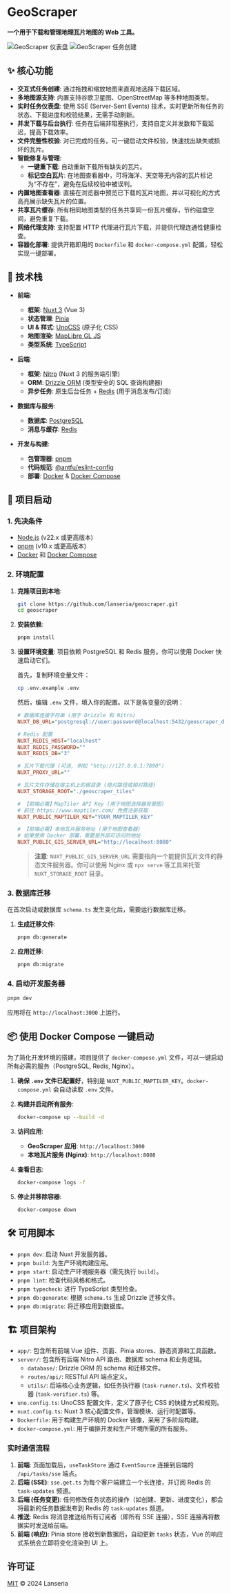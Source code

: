 # GeoScraper

**一个用于下载和管理地理瓦片地图的 Web 工具。**

![GeoScraper 仪表盘](screenshots/geoscraper-dashboard.png)
![GeoScraper 任务创建](screenshots/geoscraper-create.png)

## ✨ 核心功能

- **交互式任务创建**: 通过拖拽和缩放地图来直观地选择下载区域。
- **多地图源支持**: 内置支持谷歌卫星图、OpenStreetMap 等多种地图类型。
- **实时任务仪表盘**: 使用 SSE (Server-Sent Events) 技术，实时更新所有任务的状态、下载进度和校验结果，无需手动刷新。
- **并发下载与后台执行**: 任务在后端非阻塞执行，支持自定义并发数和下载延迟，提高下载效率。
- **文件完整性校验**: 对已完成的任务，可一键启动文件校验，快速找出缺失或损坏的瓦片。
- **智能修复与管理**:
  - **一键重下载**: 自动重新下载所有缺失的瓦片。
  - **标记空白瓦片**: 在地图查看器中，可将海洋、天空等无内容的瓦片标记为“不存在”，避免在后续校验中被误判。
- **内置地图查看器**: 直接在浏览器中预览已下载的瓦片地图，并以可视化的方式高亮展示缺失瓦片的位置。
- **共享瓦片缓存**: 所有相同地图类型的任务共享同一份瓦片缓存，节约磁盘空间，避免重复下载。
- **网络代理支持**: 支持配置 HTTP 代理进行瓦片下载，并提供代理连通性健康检查。
- **容器化部署**: 提供开箱即用的 `Dockerfile` 和 `docker-compose.yml` 配置，轻松实现一键部署。

## 🚀 技术栈

- **前端**:
  - **框架**: [Nuxt 3](https://nuxt.com/) (Vue 3)
  - **状态管理**: [Pinia](https://pinia.vuejs.org/)
  - **UI & 样式**: [UnoCSS](https://unocss.dev/) (原子化 CSS)
  - **地图渲染**: [MapLibre GL JS](https://maplibre.org/)
  - **类型系统**: [TypeScript](https://www.typescriptlang.org/)

- **后端**:
  - **框架**: [Nitro](https://nitro.unjs.io/) (Nuxt 3 的服务端引擎)
  - **ORM**: [Drizzle ORM](https://orm.drizzle.team/) (类型安全的 SQL 查询构建器)
  - **异步任务**: 原生后台任务 + [Redis](https://redis.io/) (用于消息发布/订阅)

- **数据库与服务**:
  - **数据库**: [PostgreSQL](https://www.postgresql.org/)
  - **消息与缓存**: [Redis](https://redis.io/)

- **开发与构建**:
  - **包管理器**: [pnpm](https://pnpm.io/)
  - **代码规范**: [@antfu/eslint-config](https://github.com/antfu/eslint-config)
  - **部署**: [Docker](https://www.docker.com/) & [Docker Compose](https://docs.docker.com/compose/)

## 🔧 项目启动

### 1. 先决条件

- [Node.js](https://nodejs.org/) (v22.x 或更高版本)
- [pnpm](https://pnpm.io/installation) (v10.x 或更高版本)
- [Docker](https://www.docker.com/get-started/) 和 [Docker Compose](https://docs.docker.com/compose/install/)

### 2. 环境配置

1.  **克隆项目到本地**:

    ```bash
    git clone https://github.com/lanseria/geoscraper.git
    cd geoscraper
    ```

2.  **安装依赖**:

    ```bash
    pnpm install
    ```

3.  **设置环境变量**:
    项目依赖 PostgreSQL 和 Redis 服务。你可以使用 Docker 快速启动它们。

    首先，复制环境变量文件：

    ```bash
    cp .env.example .env
    ```

    然后，编辑 `.env` 文件，填入你的配置。以下是各变量的说明：

    ```ini
    # 数据库连接字符串 (用于 Drizzle 和 Nitro)
    NUXT_DB_URL="postgresql://user:password@localhost:5432/geoscraper_db"

    # Redis 配置
    NUXT_REDIS_HOST="localhost"
    NUXT_REDIS_PASSWORD=""
    NUXT_REDIS_DB="3"

    # 瓦片下载代理 (可选, 例如 "http://127.0.0.1:7890")
    NUXT_PROXY_URL=""

    # 瓦片文件存储在宿主机上的根目录 (绝对路径或相对路径)
    NUXT_STORAGE_ROOT="./geoscraper_tiles"

    # 【前端必需】MapTiler API Key (用于地图选择器背景图)
    # 前往 https://www.maptiler.com/ 免费注册获取
    NUXT_PUBLIC_MAPTILER_KEY="YOUR_MAPTILER_KEY"

    # 【前端必需】本地瓦片服务地址 (用于地图查看器)
    # 如果使用 Docker 部署，需要是外部可访问的地址
    NUXT_PUBLIC_GIS_SERVER_URL="http://localhost:8080"
    ```

    > **注意**: `NUXT_PUBLIC_GIS_SERVER_URL` 需要指向一个能提供瓦片文件的静态文件服务器。你可以使用 Nginx 或 `npx serve` 等工具来托管 `NUXT_STORAGE_ROOT` 目录。

### 3. 数据库迁移

在首次启动或数据库 `schema.ts` 发生变化后，需要运行数据库迁移。

1.  **生成迁移文件**:
    ```bash
    pnpm db:generate
    ```
2.  **应用迁移**:
    ```bash
    pnpm db:migrate
    ```

### 4. 启动开发服务器

```bash
pnpm dev
```

应用将在 `http://localhost:3000` 上运行。

## 📦 使用 Docker Compose 一键启动

为了简化开发环境的搭建，项目提供了 `docker-compose.yml` 文件，可以一键启动所有必需的服务（PostgreSQL, Redis, Nginx）。

1.  **确保 `.env` 文件已配置好**，特别是 `NUXT_PUBLIC_MAPTILER_KEY`。`docker-compose.yml` 会自动读取 `.env` 文件。

2.  **构建并启动所有服务**:

    ```bash
    docker-compose up --build -d
    ```

3.  **访问应用**:
    - **GeoScraper 应用**: `http://localhost:3000`
    - **本地瓦片服务 (Nginx)**: `http://localhost:8080`

4.  **查看日志**:

    ```bash
    docker-compose logs -f
    ```

5.  **停止并移除容器**:
    ```bash
    docker-compose down
    ```

## 🛠️ 可用脚本

- `pnpm dev`: 启动 Nuxt 开发服务器。
- `pnpm build`: 为生产环境构建应用。
- `pnpm start`: 启动生产环境服务器（需先执行 `build`）。
- `pnpm lint`: 检查代码风格和格式。
- `pnpm typecheck`: 进行 TypeScript 类型检查。
- `pnpm db:generate`: 根据 `schema.ts` 生成 Drizzle 迁移文件。
- `pnpm db:migrate`: 将迁移应用到数据库。

## 🏗️ 项目架构

- `app/`: 包含所有前端 Vue 组件、页面、Pinia stores、静态资源和工具函数。
- `server/`: 包含所有后端 Nitro API 路由、数据库 schema 和业务逻辑。
  - `database/`: Drizzle ORM 的 schema 和迁移文件。
  - `routes/api/`: RESTful API 端点定义。
  - `utils/`: 后端核心业务逻辑，如任务执行器 (`task-runner.ts`)、文件校验器 (`task-verifier.ts`) 等。
- `uno.config.ts`: UnoCSS 配置文件，定义了原子化 CSS 的快捷方式和规则。
- `nuxt.config.ts`: Nuxt 3 核心配置文件，管理模块、运行时配置等。
- `Dockerfile`: 用于构建生产环境的 Docker 镜像，采用了多阶段构建。
- `docker-compose.yml`: 用于编排开发和生产环境所需的所有服务。

### 实时通信流程

1.  **前端**: 页面加载后，`useTaskStore` 通过 `EventSource` 连接到后端的 `/api/tasks/sse` 端点。
2.  **后端 (SSE)**: `sse.get.ts` 为每个客户端建立一个长连接，并订阅 Redis 的 `task-updates` 频道。
3.  **后端 (任务变更)**: 任何修改任务状态的操作（如创建、更新、进度变化），都会将最新的任务数据发布到 Redis 的 `task-updates` 频道。
4.  **推送**: Redis 将消息推送给所有订阅者（即所有 SSE 连接），SSE 连接再将数据实时发送给前端。
5.  **前端 (响应)**: Pinia store 接收到新数据后，自动更新 `tasks` 状态，Vue 的响应式系统会立即将变化渲染到 UI 上。

## 许可证

[MIT](./LICENSE) © 2024 Lanseria
